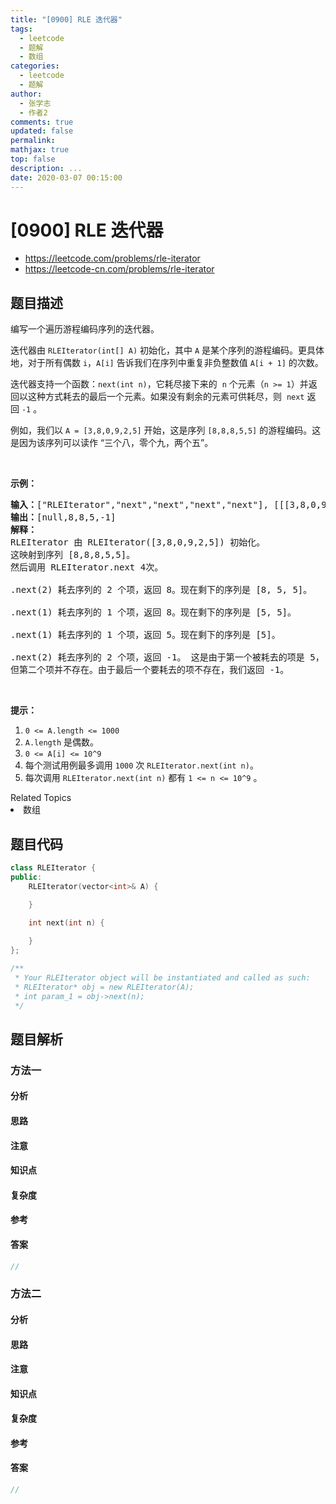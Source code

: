 ```yaml
---
title: "[0900] RLE 迭代器"
tags:
  - leetcode
  - 题解
  - 数组
categories:
  - leetcode
  - 题解
author:
  - 张学志
  - 作者2
comments: true
updated: false
permalink:
mathjax: true
top: false
description: ...
date: 2020-03-07 00:15:00
---
```



# [0900] RLE 迭代器
* https://leetcode.com/problems/rle-iterator
* https://leetcode-cn.com/problems/rle-iterator


## 题目描述

<p>编写一个遍历游程编码序列的迭代器。</p>

<p>迭代器由 <code>RLEIterator(int[] A)</code> 初始化，其中&nbsp;<code>A</code>&nbsp;是某个序列的游程编码。更具体地，对于所有偶数 <code>i</code>，<code>A[i]</code> 告诉我们在序列中重复非负整数值 <code>A[i + 1]</code> 的次数。</p>

<p>迭代器支持一个函数：<code>next(int n)</code>，它耗尽接下来的&nbsp; <code>n</code> 个元素（<code>n &gt;= 1</code>）并返回以这种方式耗去的最后一个元素。如果没有剩余的元素可供耗尽，则&nbsp; <code>next</code>&nbsp;返回&nbsp;<code>-1</code> 。</p>

<p>例如，我们以&nbsp;<code>A = [3,8,0,9,2,5]</code>&nbsp;开始，这是序列&nbsp;<code>[8,8,8,5,5]</code>&nbsp;的游程编码。这是因为该序列可以读作 &ldquo;三个八，零个九，两个五&rdquo;。</p>

<p>&nbsp;</p>

<p><strong>示例：</strong></p>

<pre><strong>输入：</strong>[&quot;RLEIterator&quot;,&quot;next&quot;,&quot;next&quot;,&quot;next&quot;,&quot;next&quot;], [[[3,8,0,9,2,5]],[2],[1],[1],[2]]
<strong>输出：</strong>[null,8,8,5,-1]
<strong>解释：</strong>
RLEIterator 由 RLEIterator([3,8,0,9,2,5]) 初始化。
这映射到序列 [8,8,8,5,5]。
然后调用 RLEIterator.next 4次。

.next(2) 耗去序列的 2 个项，返回 8。现在剩下的序列是 [8, 5, 5]。

.next(1) 耗去序列的 1 个项，返回 8。现在剩下的序列是 [5, 5]。

.next(1) 耗去序列的 1 个项，返回 5。现在剩下的序列是 [5]。

.next(2) 耗去序列的 2 个项，返回 -1。 这是由于第一个被耗去的项是 5，
但第二个项并不存在。由于最后一个要耗去的项不存在，我们返回 -1。
</pre>

<p>&nbsp;</p>

<p><strong>提示：</strong></p>

<ol>
	<li><code>0 &lt;= A.length &lt;= 1000</code></li>
	<li><code>A.length</code>&nbsp;是偶数。</li>
	<li><code>0 &lt;= A[i] &lt;= 10^9</code></li>
	<li>每个测试用例最多调用&nbsp;<code>1000</code>&nbsp;次&nbsp;<code>RLEIterator.next(int n)</code>。</li>
	<li>每次调用&nbsp;<code>RLEIterator.next(int n)</code>&nbsp;都有&nbsp;<code>1 &lt;= n &lt;= 10^9</code>&nbsp;。</li>
</ol>
<div><div>Related Topics</div><div><li>数组</li></div></div>


## 题目代码

```cpp
class RLEIterator {
public:
    RLEIterator(vector<int>& A) {

    }
    
    int next(int n) {

    }
};

/**
 * Your RLEIterator object will be instantiated and called as such:
 * RLEIterator* obj = new RLEIterator(A);
 * int param_1 = obj->next(n);
 */
```


## 题目解析


### 方法一

#### 分析

#### 思路

#### 注意

#### 知识点

#### 复杂度

#### 参考

#### 答案

```cpp
//
```


### 方法二

#### 分析

#### 思路

#### 注意

#### 知识点

#### 复杂度

#### 参考

#### 答案

```cpp
//
```


